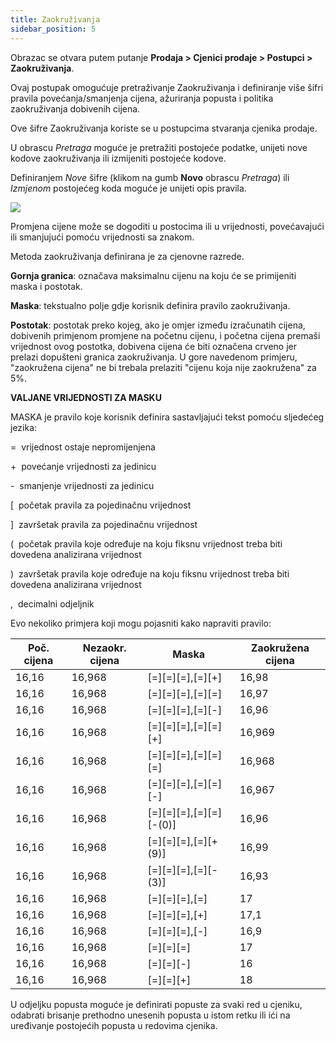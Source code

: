 ```yaml
---
title: Zaokruživanja
sidebar_position: 5
---
```


Obrazac se otvara putem putanje **Prodaja > Cjenici prodaje > Postupci > Zaokruživanja**.

Ovaj postupak omogućuje pretraživanje Zaokruživanja i definiranje više šifri pravila povećanja/smanjenja cijena, ažuriranja popusta i politika zaokruživanja dobivenih cijena.

Ove šifre Zaokruživanja koriste se u postupcima stvaranja cjenika prodaje.

U obrascu *Pretraga* moguće je pretražiti postojeće podatke, unijeti nove kodove zaokruživanja ili izmijeniti postojeće kodove.

Definiranjem *Nove* šifre (klikom na gumb **Novo** obrascu *Pretraga*) ili *Izmjenom* postojećeg koda moguće je unijeti opis pravila.  

![](/img/it-it/sales/sales-price-list/procedures/rounding/image02.png)

Promjena cijene može se dogoditi u postocima ili u vrijednosti, povećavajući ili smanjujući pomoću vrijednosti sa znakom.

Metoda zaokruživanja definirana je za cjenovne razrede.

**Gornja granica**: označava maksimalnu cijenu na koju će se primijeniti maska i postotak.

**Maska**: tekstualno polje gdje korisnik definira pravilo zaokruživanja.

**Postotak**: postotak preko kojeg, ako je omjer između izračunatih cijena, dobivenih primjenom promjene na početnu cijenu, i početna cijena premaši vrijednost ovog postotka, dobivena cijena će biti označena crveno jer prelazi dopušteni granica zaokruživanja. U gore navedenom primjeru, "zaokružena cijena" ne bi trebala prelaziti "cijenu koja nije zaokružena" za 5%.

**VALJANE VRIJEDNOSTI ZA MASKU**

MASKA je pravilo koje korisnik definira sastavljajući tekst pomoću sljedećeg jezika:

=  vrijednost ostaje nepromijenjena

+  povećanje vrijednosti za jedinicu

-  smanjenje vrijednosti za jedinicu

[  početak pravila za pojedinačnu vrijednost

]  završetak pravila za pojedinačnu vrijednost

(  početak pravila koje određuje na koju fiksnu 
vrijednost treba biti dovedena analizirana vrijednost

)  završetak pravila koje određuje na koju fiksnu vrijednost treba biti dovedena analizirana vrijednost

,  decimalni odjeljnik

Evo nekoliko primjera koji mogu pojasniti kako napraviti pravilo:

| Poč. cijena | Nezaokr. cijena | Maska | Zaokružena cijena |
| --- | --- | --- | --- |
| 16,16 | 16,968 | [=][=][=],[=][+] | 16,98 |
| 16,16 | 16,968 | [=][=][=],[=][=] | 16,97 |
| 16,16 | 16,968 | [=][=][=],[=][-] | 16,96 |
| 16,16 | 16,968 | [=][=][=],[=][=][+] | 16,969 |
| 16,16 | 16,968 | [=][=][=],[=][=][=] | 16,968 |
| 16,16 | 16,968 | [=][=][=],[=][=][-] | 16,967 |
| 16,16 | 16,968 | [=][=][=],[=][=][-(0)] | 16,96 |
| 16,16 | 16,968 | [=][=][=],[=][+(9)] | 16,99 |
| 16,16 | 16,968 | [=][=][=],[=][-(3)] | 16,93 |
| 16,16 | 16,968 | [=][=][=],[=] | 17 |
| 16,16 | 16,968 | [=][=][=],[+] | 17,1 |
| 16,16 | 16,968 | [=][=][=],[-] | 16,9 |
| 16,16 | 16,968 | [=][=][=] | 17 |
| 16,16 | 16,968 | [=][=][-] | 16 |
| 16,16 | 16,968 | [=][=][+] | 18 |

U odjeljku popusta moguće je definirati popuste za svaki red u cjeniku, odabrati brisanje prethodno unesenih popusta u istom retku ili ići na uređivanje postojećih popusta u redovima cjenika.
